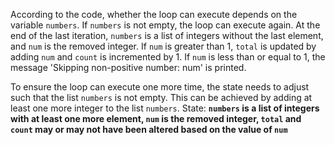 According to the code, whether the loop can execute depends on the variable `numbers`. If `numbers` is not empty, the loop can execute again. At the end of the last iteration, `numbers` is a list of integers without the last element, and `num` is the removed integer. If `num` is greater than 1, `total` is updated by adding `num` and `count` is incremented by 1. If `num` is less than or equal to 1, the message 'Skipping non-positive number: num' is printed. 

To ensure the loop can execute one more time, the state needs to adjust such that the list `numbers` is not empty. This can be achieved by adding at least one more integer to the list `numbers`.
State: **`numbers` is a list of integers with at least one more element, `num` is the removed integer, `total` and `count` may or may not have been altered based on the value of `num`**